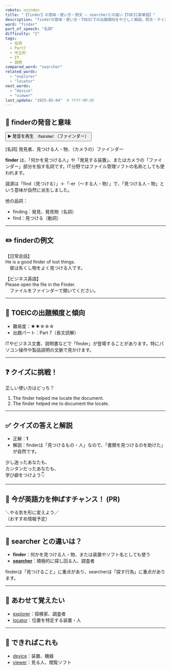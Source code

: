 ```yaml
---
robots: noindex
title: "【finder】の意味・使い方・例文 ― searcherとの違い【TOEIC英単語】"
description: "finderの意味・使い方・TOEICでの出題傾向をやさしく解説。例文・クイズ付きでsearcherとの違いもわかりやすく学べます。"
word: "finder"
part_of_speech: "名詞"
difficulty: "2"
tags:
  - 名詞
  - Part7
  - 中立的
  - IT
  - 説明
compared_word: "searcher"
related_words:
  - "explorer"
  - "locator"
next_words:
  - "device"
  - "viewer"
last_update: "2025-05-04"  # YYYY-MM-DD
---
```


## 🔰 finderの発音と意味

<button class="play-audio" onclick="playTTS('finder')">
  <span class="play-audio-main">
    ▶️ 発音を再生　/faɪndər/
  </span>
  <span class="play-audio-sub">
    （ファインダー）
  </span>
</button>

[名詞] 発見者、見つける人・物、（カメラの）ファインダー

**finder** は、「何かを見つける人」や「発見する装置」、またはカメラの「ファインダー」部分を指す名詞です。IT分野ではファイル管理ソフトの名称としても使われます。

語源は「find（見つける）」＋「-er（～する人・物）」で、「見つける人・物」という意味が自然に派生しました。

他の品詞：  
- finding：発見、発見物（名詞）
- find：見つける（動詞）

---

## ✏️ finderの例文

【日常会話】  
He is a good finder of lost things.  
　彼は失くし物をよく見つける人です。

【ビジネス英語】  
Please open the file in the Finder.  
　ファイルをファインダーで開いてください。

---

## 🎯 TOEICの出題頻度と傾向

- 難易度：★★☆☆☆
- 出題パート：Part 7（長文読解）

ITやビジネス文書、説明書などで「finder」が登場することがあります。特にパソコン操作や製品説明の文脈で見かけます。

---

## ❓ クイズに挑戦！

正しい使い方はどっち？

1. The finder helped me locate the document.  
2. The finder helped me to document the locate.

---

## ✅ クイズの答えと解説

- 正解：**1**
- 解説：finderは「見つけるもの・人」なので、「書類を見つけるのを助けた」が自然です。

少し迷ったあなたも、  
カンタンだったあなたも、  
学び癖をつけよう👇️

---

## 🚀 今が英語力を伸ばすチャンス！ (PR)

<div class="info-center">
＼やる気を形に変えよう／<br>  
（おすすめ情報予定）
</div>

---

## 🤔  searcher との違いは？

- **finder**：何かを見つける人・物、または装置やソフト名としても使う
- **[searcher](/searcher)**：積極的に探し回る人、調査者

finderは「見つけること」に重点があり、searcherは「探す行為」に重点があります。

---

## 🧩 あわせて覚えたい

- [explorer](/explorer)：探検家、調査者
- [locator](/locator)：位置を特定する装置・人

---

## 📖 できればこれも

- [device](/device)：装置、機器
- [viewer](/viewer)：見る人、閲覧ソフト

<!-- cvid: aid28_bid12 -->
